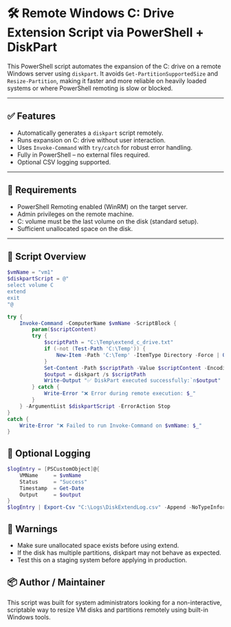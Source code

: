 # 🛠️ Remote Windows C: Drive Extension Script via PowerShell + DiskPart

This PowerShell script automates the expansion of the C: drive on a remote Windows server using `diskpart`. It avoids `Get-PartitionSupportedSize` and `Resize-Partition`, making it faster and more reliable on heavily loaded systems or where PowerShell remoting is slow or blocked.

---

## ✅ Features

- Automatically generates a `diskpart` script remotely.
- Runs expansion on C: drive without user interaction.
- Uses `Invoke-Command` with `try/catch` for robust error handling.
- Fully in PowerShell – no external files required.
- Optional CSV logging supported.

---

## 🔧 Requirements

- PowerShell Remoting enabled (WinRM) on the target server.
- Admin privileges on the remote machine.
- C: volume must be the last volume on the disk (standard setup).
- Sufficient unallocated space on the disk.

---

## 🧩 Script Overview

```powershell
$vmName = "vm1"
$diskpartScript = @"
select volume C
extend
exit
"@

try {
    Invoke-Command -ComputerName $vmName -ScriptBlock {
        param($scriptContent)
        try {
            $scriptPath = "C:\Temp\extend_c_drive.txt"
            if (-not (Test-Path 'C:\Temp')) {
                New-Item -Path 'C:\Temp' -ItemType Directory -Force | Out-Null
            }
            Set-Content -Path $scriptPath -Value $scriptContent -Encoding ASCII
            $output = diskpart /s $scriptPath
            Write-Output "✅ DiskPart executed successfully:`n$output"
        } catch {
            Write-Error "❌ Error during remote execution: $_"
        }
    } -ArgumentList $diskpartScript -ErrorAction Stop
}
catch {
    Write-Error "❌ Failed to run Invoke-Command on $vmName: $_"
}
```
## 📄 Optional Logging

``` powershell
$logEntry = [PSCustomObject]@{
    VMName     = $vmName
    Status     = "Success"
    Timestamp  = Get-Date
    Output     = $output
}
$logEntry | Export-Csv "C:\Logs\DiskExtendLog.csv" -Append -NoTypeInformation
```
## 🚨 Warnings
- Make sure unallocated space exists before using extend.
- If the disk has multiple partitions, diskpart may not behave as expected.
- Test this on a staging system before applying in production.

## 📦 Author / Maintainer
This script was built for system administrators looking for a non-interactive, scriptable way to resize VM disks and partitions remotely using built-in Windows tools.